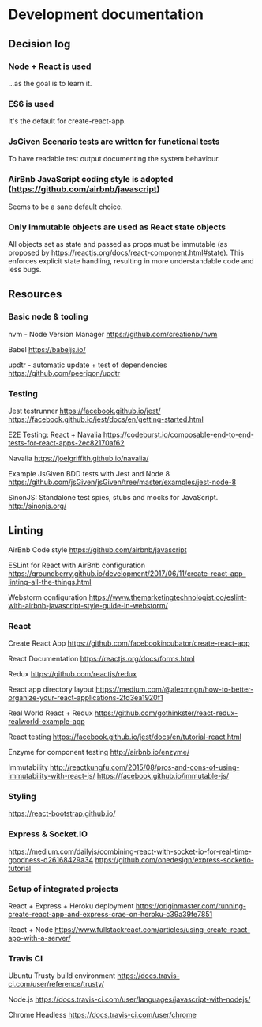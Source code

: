 # Development documentation

## Decision log

### Node + React is used
...as the goal is to learn it.

### ES6 is used
It's the default for create-react-app.

### JsGiven Scenario tests are written for functional tests
To have readable test output documenting the system behaviour.

### AirBnb JavaScript coding style is adopted (https://github.com/airbnb/javascript)
Seems to be a sane default choice.

### Only Immutable objects are used as React state objects
All objects set as state and passed as props must be immutable 
(as proposed by https://reactjs.org/docs/react-component.html#state).
This enforces explicit state handling, resulting in more understandable code and less bugs.

## Resources

### Basic node & tooling

nvm - Node Version Manager
https://github.com/creationix/nvm

Babel
https://babeljs.io/

updtr - automatic update + test of dependencies
https://github.com/peerigon/updtr

### Testing

Jest testrunner
https://facebook.github.io/jest/
https://facebook.github.io/jest/docs/en/getting-started.html

E2E Testing: React + Navalia 
https://codeburst.io/composable-end-to-end-tests-for-react-apps-2ec82170af62

Navalia
https://joelgriffith.github.io/navalia/

Example JsGiven BDD tests with Jest and Node 8 
https://github.com/jsGiven/jsGiven/tree/master/examples/jest-node-8 

SinonJS: Standalone test spies, stubs and mocks for JavaScript. 
http://sinonjs.org/

## Linting

AirBnb Code style
https://github.com/airbnb/javascript

ESLint for React with AirBnb configuration
https://groundberry.github.io/development/2017/06/11/create-react-app-linting-all-the-things.html

Webstorm configuration
https://www.themarketingtechnologist.co/eslint-with-airbnb-javascript-style-guide-in-webstorm/

### React

Create React App
https://github.com/facebookincubator/create-react-app

React Documentation
https://reactjs.org/docs/forms.html

Redux
https://github.com/reactjs/redux

React app directory layout
https://medium.com/@alexmngn/how-to-better-organize-your-react-applications-2fd3ea1920f1

Real World React + Redux
https://github.com/gothinkster/react-redux-realworld-example-app

React testing
https://facebook.github.io/jest/docs/en/tutorial-react.html

Enzyme for component testing
http://airbnb.io/enzyme/

Immutability
http://reactkungfu.com/2015/08/pros-and-cons-of-using-immutability-with-react-js/
https://facebook.github.io/immutable-js/

### Styling

https://react-bootstrap.github.io/


### Express & Socket.IO

https://medium.com/dailyjs/combining-react-with-socket-io-for-real-time-goodness-d26168429a34 
https://github.com/onedesign/express-socketio-tutorial

### Setup of integrated projects
React + Express + Heroku deployment 
https://originmaster.com/running-create-react-app-and-express-crae-on-heroku-c39a39fe7851

React + Node
https://www.fullstackreact.com/articles/using-create-react-app-with-a-server/

### Travis CI

Ubuntu Trusty build environment
https://docs.travis-ci.com/user/reference/trusty/

Node.js
https://docs.travis-ci.com/user/languages/javascript-with-nodejs/

Chrome Headless
https://docs.travis-ci.com/user/chrome
